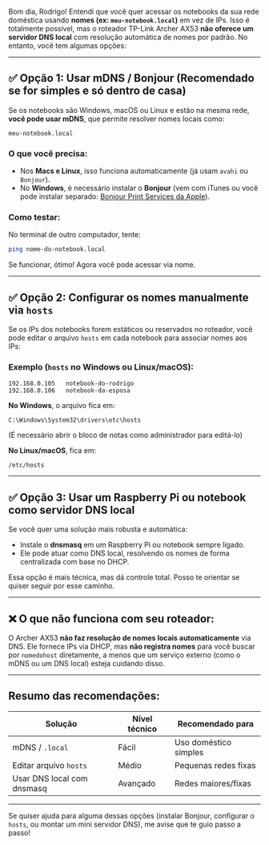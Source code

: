Bom dia, Rodrigo! Entendi que você quer acessar os notebooks da sua rede doméstica usando **nomes (ex: `meu-notebook.local`)** em vez de IPs. Isso é totalmente possível, mas o roteador TP-Link Archer AX53 **não oferece um servidor DNS local** com resolução automática de nomes por padrão. No entanto, você tem algumas opções:

---

## ✅ **Opção 1: Usar mDNS / Bonjour (Recomendado se for simples e só dentro de casa)**

Se os notebooks são Windows, macOS ou Linux e estão na mesma rede, **você pode usar mDNS**, que permite resolver nomes locais como:

```
meu-notebook.local
```

### O que você precisa:

* Nos **Macs e Linux**, isso funciona automaticamente (já usam `avahi` ou `Bonjour`).
* No **Windows**, é necessário instalar o **Bonjour** (vem com iTunes ou você pode instalar separado: [Bonjour Print Services da Apple](https://support.apple.com/kb/dl999?locale=pt_BR)).

### Como testar:

No terminal de outro computador, tente:

```bash
ping nome-do-notebook.local
```

Se funcionar, ótimo! Agora você pode acessar via nome.

---

## ✅ **Opção 2: Configurar os nomes manualmente via `hosts`**

Se os IPs dos notebooks forem estáticos ou reservados no roteador, você pode editar o arquivo `hosts` em cada notebook para associar nomes aos IPs:

### Exemplo (`hosts` no Windows ou Linux/macOS):

```text
192.168.0.105   notebook-do-rodrigo
192.168.0.106   notebook-da-esposa
```

**No Windows**, o arquivo fica em:

```
C:\Windows\System32\drivers\etc\hosts
```

(É necessário abrir o bloco de notas como administrador para editá-lo)

**No Linux/macOS**, fica em:

```
/etc/hosts
```

---

## ✅ **Opção 3: Usar um Raspberry Pi ou notebook como servidor DNS local**

Se você quer uma solução mais robusta e automática:

* Instale o **dnsmasq** em um Raspberry Pi ou notebook sempre ligado.
* Ele pode atuar como DNS local, resolvendo os nomes de forma centralizada com base no DHCP.

Essa opção é mais técnica, mas dá controle total. Posso te orientar se quiser seguir por esse caminho.

---

## ❌ O que não funciona com seu roteador:

O Archer AX53 **não faz resolução de nomes locais automaticamente** via DNS. Ele fornece IPs via DHCP, mas **não registra nomes** para você buscar por `nomedohost` diretamente, a menos que um serviço externo (como o mDNS ou um DNS local) esteja cuidando disso.

---

## Resumo das recomendações:

| Solução                    | Nível técnico | Recomendado para      |
| -------------------------- | ------------- | --------------------- |
| mDNS / `.local`            | Fácil         | Uso doméstico simples |
| Editar arquivo `hosts`     | Médio         | Pequenas redes fixas  |
| Usar DNS local com dnsmasq | Avançado      | Redes maiores/fixas   |

---

Se quiser ajuda para alguma dessas opções (instalar Bonjour, configurar o `hosts`, ou montar um mini servidor DNS), me avise que te guio passo a passo!
